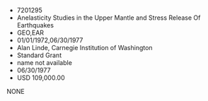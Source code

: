 * 7201295
* Anelasticity Studies in the Upper Mantle and Stress Release Of Earthquakes
* GEO,EAR
* 01/01/1972,06/30/1977
* Alan Linde, Carnegie Institution of Washington
* Standard Grant
*   name not available
* 06/30/1977
* USD 109,000.00

NONE